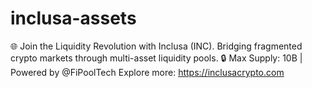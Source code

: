 # inclusa-assets

🌐 Join the Liquidity Revolution with Inclusa (INC).
Bridging fragmented crypto markets through multi-asset liquidity pools.
🔒 Max Supply: 10B | Powered by @FiPoolTech
Explore more: https://inclusacrypto.com
